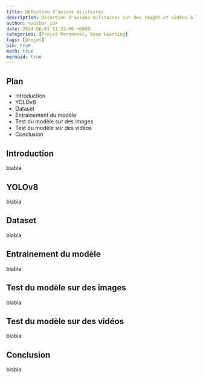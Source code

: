 ```yaml
---
title: Détection d'avions militaires
description: Détection d'avions militaires sur des images et vidéos à l'aide de YOLOv8.
author: <author_id>
date: 2024-06-01 11:33:00 +0800
categories: [Projet Personnel, Deep Learning]
tags: [projet]
pin: true
math: true
mermaid: true
---
```


## Plan
- Introduction
- YOLOv8
- Dataset
- Entrainement du modèle
- Test du modèle sur des images
- Test du modèle sur des vidéos
- Conclusion

## Introduction

blabla

## YOLOv8

blabla

## Dataset

blabla

## Entrainement du modèle

blabla

## Test du modèle sur des images

blabla

## Test du modèle sur des vidéos

blabla

## Conclusion

blabla